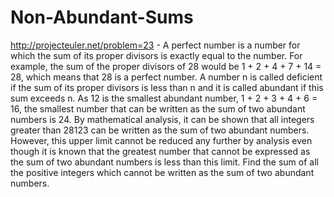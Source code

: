 Non-Abundant-Sums
=================

http://projecteuler.net/problem=23  -    A perfect number is a number for which
the sum of its proper divisors is exactly equal to the number. 
For example, the sum of the proper divisors of 28 would be 
1 + 2 + 4 + 7 + 14 = 28, which means that 28 is a perfect number.
A number n is called deficient if the sum of its proper divisors is less than n
and it is called abundant if this sum exceeds n.  As 12 is the smallest abundant
number, 1 + 2 + 3 + 4 + 6 = 16, the smallest number that can be written as the
sum of two abundant numbers is 24. By mathematical analysis, it can be shown
that all integers greater than 28123 can be written as the sum of two abundant
numbers. However, this upper limit cannot be reduced any further by analysis 
even though it is known that the greatest number that cannot be expressed as 
the sum of two abundant numbers is less than this limit.  Find the sum of all 
the positive integers which cannot be written as the sum of two abundant numbers.